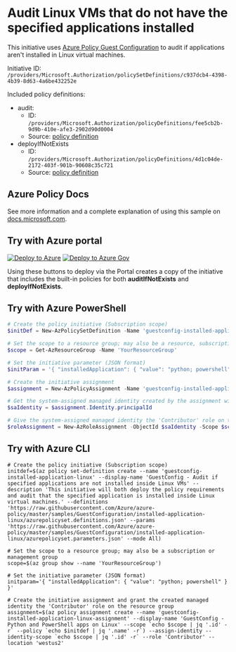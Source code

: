 # Audit Linux VMs that do not have the specified applications installed

This initiative uses [Azure Policy Guest Configuration](https://docs.microsoft.com/governance/policy/concepts/guest-configuration)
to audit if applications aren't installed in Linux virtual machines.

Initiative ID: `/providers/Microsoft.Authorization/policySetDefinitions/c937dcb4-4398-4b39-8d63-4a6be432252e`

Included policy definitions:

- audit:
  - ID: `/providers/Microsoft.Authorization/policyDefinitions/fee5cb2b-9d9b-410e-afe3-2902d90d0004`
  - Source: [policy definition](./auditIfNotExists/)
- deployIfNotExists
  - ID: `/providers/Microsoft.Authorization/policyDefinitions/4d1c04de-2172-403f-901b-90608c35c721`
  - Source: [policy definition](./deployIfNotExists/)

## Azure Policy Docs

See more information and a complete explanation of using this sample on
[docs.microsoft.com](https://docs.microsoft.com/azure/governance/policy/samples/guestconfiguration-installed-application-linux).

## Try with Azure portal

[![Deploy to Azure](http://azuredeploy.net/deploybutton.png)](https://portal.azure.com/?#blade/Microsoft_Azure_Policy/CreatePolicySetDefinitionBlade/uri/https%3A%2F%2Fraw.githubusercontent.com%2FAzure%2Fazure-policy%2Fmaster%2Fsamples%2FGuestConfiguration%2Finstalled-application-linux%2Fazurepolicyset.json)
[![Deploy to Azure Gov](https://docs.microsoft.com/azure/governance/policy/media/deploy/deployGovbutton.png)](https://portal.azure.us/?#blade/Microsoft_Azure_Policy/CreatePolicySetDefinitionBlade/uri/https%3A%2F%2Fraw.githubusercontent.com%2FAzure%2Fazure-policy%2Fmaster%2Fsamples%2FGuestConfiguration%2Finstalled-application-linux%2Fazurepolicyset.json)

Using these buttons to deploy via the Portal creates a copy of the initiative that includes the
built-in policies for both **auditIfNotExists** and **deployIfNotExists**.

## Try with Azure PowerShell

```powershell
# Create the policy initiative (Subscription scope)
$initDef = New-AzPolicySetDefinition -Name 'guestconfig-installed-application-linux' -DisplayName 'GuestConfig - Audit if specified applications are not installed inside Linux VMs' -description 'This initiative will both deploy the policy requirements and audit that the specified application is installed inside Linux virtual machines.' -Policy 'https://raw.githubusercontent.com/Azure/azure-policy/master/samples/GuestConfiguration/installed-application-linux/azurepolicyset.definitions.json' -Parameter 'https://raw.githubusercontent.com/Azure/azure-policy/master/samples/GuestConfiguration/installed-application-linux/azurepolicyset.parameters.json' -Mode All

# Set the scope to a resource group; may also be a resource, subscription, or management group
$scope = Get-AzResourceGroup -Name 'YourResourceGroup'

# Set the initiative parameter (JSON format)
$initParam = '{ "installedApplication": { "value": "python; powershell" } }'

# Create the initiative assignment
$assignment = New-AzPolicyAssignment -Name 'guestconfig-installed-application-linux-assignment' -DisplayName 'GuestConfig - Python and PowerShell apps on Linux' -Scope $scope.ResourceID -PolicySetDefinition $initDef -PolicyParameter $initParam -AssignIdentity -Location 'westus2'

# Get the system-assigned managed identity created by the assignment with -AssignIdentity
$saIdentity = $assignment.Identity.principalId

# Give the system-assigned managed identity the 'Contributor' role on the scope (needed by deployIfNotExists)
$roleAssignment = New-AzRoleAssignment -ObjectId $saIdentity -Scope $scope.ResourceId -RoleDefinitionName 'Contributor'
```

## Try with Azure CLI

```cli
# Create the policy initiative (Subscription scope)
initdef=$(az policy set-definition create --name 'guestconfig-installed-application-linux' --display-name 'GuestConfig - Audit if specified applications are not installed inside Linux VMs' --description 'This initiative will both deploy the policy requirements and audit that the specified application is installed inside Linux virtual machines.' --definitions 'https://raw.githubusercontent.com/Azure/azure-policy/master/samples/GuestConfiguration/installed-application-linux/azurepolicyset.definitions.json' --params 'https://raw.githubusercontent.com/Azure/azure-policy/master/samples/GuestConfiguration/installed-application-linux/azurepolicyset.parameters.json' --mode All)

# Set the scope to a resource group; may also be a subscription or management group
scope=$(az group show --name 'YourResourceGroup')

# Set the initiative parameter (JSON format)
initparam='{ "installedApplication": { "value": "python; powershell" } }'

# Create the initiative assignment and grant the created managed identity the 'Contributor' role on the resource group
assignment=$(az policy assignment create --name 'guestconfig-installed-application-linux-assignment' --display-name 'GuestConfig - Python and PowerShell apps on Linux' --scope `echo $scope | jq '.id' -r` --policy `echo $initdef | jq '.name' -r`) --assign-identity --identity-scope `echo $scope | jq '.id' -r` --role 'Contributor' --location 'westus2'
```